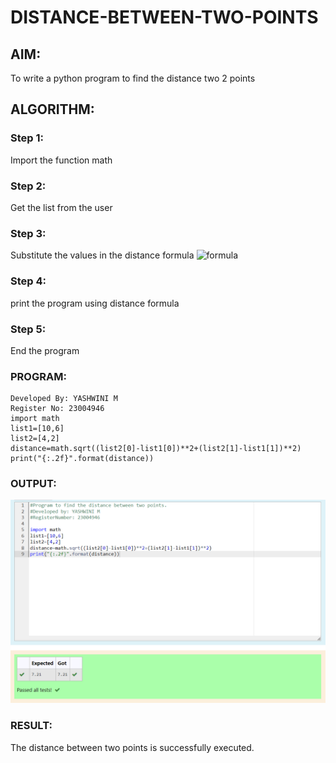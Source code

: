 # DISTANCE-BETWEEN-TWO-POINTS

## AIM:
To write a python program to find the distance two 2 points
## ALGORITHM:
### Step 1: 
Import the function math
### Step 2: 
Get the list from the user
### Step 3: 
Substitute the values in the distance formula  ![formula](/formula.JPG)
### Step 4: 
print the program using distance formula
### Step 5: 
End the program
### PROGRAM:
```
Developed By: YASHWINI M
Register No: 23004946 
import math
list1=[10,6]
list2=[4,2]
distance=math.sqrt((list2[0]-list1[0])**2+(list2[1]-list1[1])**2)
print("{:.2f}".format(distance))
```


### OUTPUT:
![output](/output.png)


### RESULT:
The distance between two points is successfully executed. 
